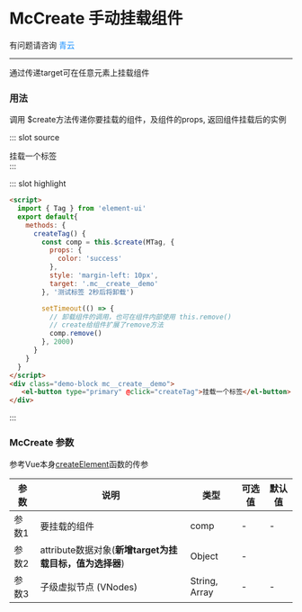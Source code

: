 # McCreate 手动挂载组件

有问题请咨询 <span style="color:#1890ff;">青云</span>

----
通过传递target可在任意元素上挂载组件
### 用法
调用 $create方法传递你要挂载的组件，及组件的props, 返回组件挂载后的实例

<demo-block>
::: slot source
 <script>
  import { Tag } from 'element-ui'
  export default{
    methods: {
      createTag() {
        const comp = this.$create(Tag, {
          props: {
            color: 'success'
          },
          style: 'margin-left: 10px',
          target: '.mc__create__demo'
        }, '测试标签 2秒后将卸载')

        setTimeout(() => {
          comp.remove()
        }, 2000)
      }
    }
  }
</script>
<div class="demo-block mc__create__demo">
   <el-button type="primary" @click="createTag">挂载一个标签</el-button>
</div>
:::

::: slot highlight
```html
<script>
  import { Tag } from 'element-ui'
  export default{
    methods: {
      createTag() {
        const comp = this.$create(MTag, {
          props: {
            color: 'success'
          },
          style: 'margin-left: 10px',
          target: '.mc__create__demo'
        }, '测试标签 2秒后将卸载')

        setTimeout(() => {
          // 卸载组件的调用，也可在组件内部使用 this.remove()
          // create给组件扩展了remove方法
          comp.remove()
        }, 2000)
      }
    }
  }
</script>
<div class="demo-block mc__create__demo">
   <el-button type="primary" @click="createTag">挂载一个标签</el-button>
</div>
```
:::
</demo-block>

### McCreate 参数
参考Vue本身[createElement](https://cn.vuejs.org/v2/guide/render-function.html#createElement-%E5%8F%82%E6%95%B0)函数的传参

| 参数        | 说明             | 类型    | 可选值                        | 默认值           |
| ----------- | ---------------- | ------- | ----------------------------- | ---------------- |
| 参数1       | 要挂载的组件       | comp  | -                       | -               |
| 参数2      | attribute数据对象(**新增target为挂载目标，值为选择器**) | Object | -     |
| 参数3  | 子级虚拟节点 (VNodes) | String, Array   | -       | -    |
